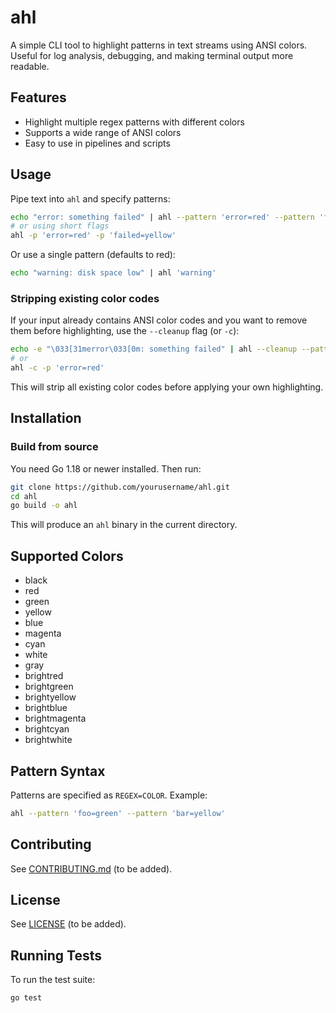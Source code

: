 # ahl

A simple CLI tool to highlight patterns in text streams using ANSI colors. Useful for log analysis, debugging, and making terminal output more readable.

## Features
- Highlight multiple regex patterns with different colors
- Supports a wide range of ANSI colors
- Easy to use in pipelines and scripts

## Usage

Pipe text into `ahl` and specify patterns:

```sh
echo "error: something failed" | ahl --pattern 'error=red' --pattern 'failed=yellow'
# or using short flags
ahl -p 'error=red' -p 'failed=yellow'
```

Or use a single pattern (defaults to red):

```sh
echo "warning: disk space low" | ahl 'warning'
```

### Stripping existing color codes

If your input already contains ANSI color codes and you want to remove them before highlighting, use the `--cleanup` flag (or `-c`):

```sh
echo -e "\033[31merror\033[0m: something failed" | ahl --cleanup --pattern 'error=red'
# or
ahl -c -p 'error=red'
```

This will strip all existing color codes before applying your own highlighting.

## Installation

### Build from source

You need Go 1.18 or newer installed. Then run:

```sh
git clone https://github.com/yourusername/ahl.git
cd ahl
go build -o ahl
```

This will produce an `ahl` binary in the current directory.

## Supported Colors

- black
- red
- green
- yellow
- blue
- magenta
- cyan
- white
- gray
- brightred
- brightgreen
- brightyellow
- brightblue
- brightmagenta
- brightcyan
- brightwhite

## Pattern Syntax

Patterns are specified as `REGEX=COLOR`. Example:

```sh
ahl --pattern 'foo=green' --pattern 'bar=yellow'
```

## Contributing

See [CONTRIBUTING.md](CONTRIBUTING.md) (to be added).

## License

See [LICENSE](LICENSE) (to be added).

## Running Tests

To run the test suite:

```sh
go test
``` 
